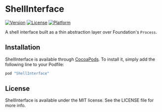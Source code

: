 # ShellInterface

[![Version](https://img.shields.io/cocoapods/v/ShellInterface.svg?style=flat)](http://cocoapods.org/pods/ShellInterface)
[![License](https://img.shields.io/cocoapods/l/ShellInterface.svg?style=flat)](http://cocoapods.org/pods/ShellInterface)
[![Platform](https://img.shields.io/cocoapods/p/ShellInterface.svg?style=flat)](http://cocoapods.org/pods/ShellInterface)

A shell interface built as a thin abstraction layer over Foundation's `Process`.

## Installation

ShellInterface is available through [CocoaPods](http://cocoapods.org). To install
it, simply add the following line to your Podfile:

```ruby
pod "ShellInterface"
```

## License

ShellInterface is available under the MIT license. See the LICENSE file for more info.
